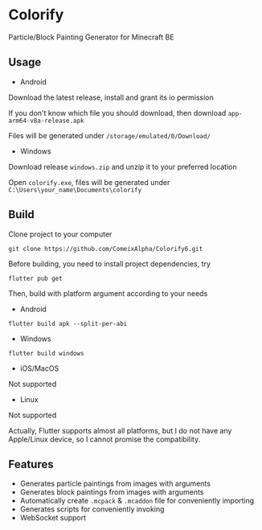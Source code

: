 # Colorify

Particle/Block Painting Generator for Minecraft BE

## Usage

- Android

Download the latest release, install and grant its io permission

If you don't know which file you should download, then download `app-arm64-v8a-release.apk`

Files will be generated under `/storage/emulated/0/Download/`

- Windows

Download release `windows.zip` and unzip it to your preferred location

Open `colorify.exe`, files will be generated under `C:\Users\your_name\Documents\colorify`

## Build

Clone project to your computer

```
git clone https://github.com/ComeixAlpha/Colorify6.git
```

Before building, you need to install project dependencies, try

```
flutter pub get
```

Then, build with platform argument according to your needs

- Android

```
flutter build apk --split-per-abi
```

- Windows

```
flutter build windows
```

- iOS/MacOS

Not supported

- Linux

Not supported

Actually, Flutter supports almost all platforms, but I do not have any Apple/Linux device, so I cannot promise the compatibility.

## Features

- Generates particle paintings from images with arguments
- Generates block paintings from images with arguments
- Automatically create `.mcpack` & `.mcaddon` file for conveniently importing
- Generates scripts for conveniently invoking
- WebSocket support
